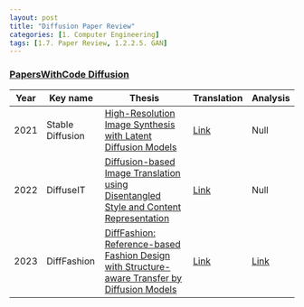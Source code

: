 ```yaml
---
layout: post 
title: "Diffusion Paper Review"
categories: [1. Computer Engineering]
tags: [1.7. Paper Review, 1.2.2.5. GAN]
---
```


### [PapersWithCode Diffusion](https://paperswithcode.com/method/diffusion)

|Year|Key name|Thesis|Translation|Analysis|
|----|------|-----------|--------|--------|
|2021|Stable Diffusion|[High-Resolution Image Synthesis with Latent Diffusion Models](https://arxiv.org/abs/2112.10752v2)|[Link](https://maizer2.github.io/1.%20computer%20engineering/2023/02/01/(diffusion)stable-diffusion.html)|Null|
|2022|DiffuseIT|[Diffusion-based Image Translation using Disentangled Style and Content Representation](https://arxiv.org/abs/2209.15264)|[Link](https://maizer2.github.io/1.%20computer%20engineering/2023/03/15/(diffusion)DiffuseIT.html)|Null|
|2023|DiffFashion|[DiffFashion: Reference-based Fashion Design with Structure-aware Transfer by Diffusion Models](https://arxiv.org/abs/2302.06826)|[Link](https://maizer2.github.io/1.%20computer%20engineering/2023/03/13/(diffusion)difffashion.html)|[Link](https://maizer2.github.io/1.%20computer%20engineering/2023/03/14/(diffusion)difffashion-study)|
